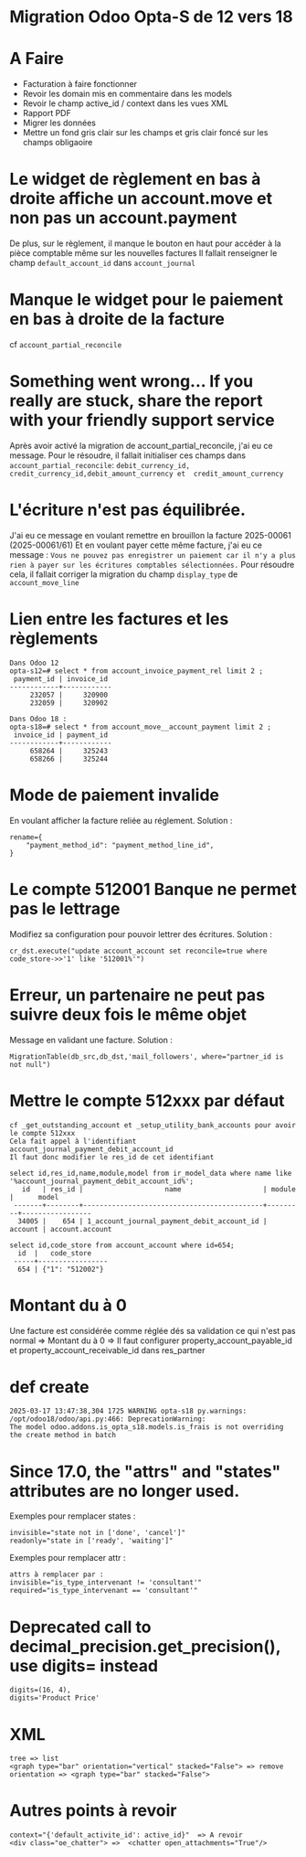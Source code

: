 Migration Odoo Opta-S de 12 vers 18
====

A Faire
===

* Facturation à faire fonctionner
* Revoir les domain mis en commentaire dans les models
* Revoir le champ active_id / context dans les vues XML
* Rapport PDF
* Migrer les données
* Mettre un fond gris clair sur les champs et gris clair foncé sur les champs obligaoire





Le widget de règlement en bas à droite affiche un account.move et non pas un account.payment
===
De plus, sur le règlement, il manque le bouton en haut pour accéder à la pièce comptable même sur les nouvelles factures
Il fallait renseigner le champ `default_account_id` dans `account_journal`


Manque le widget pour le paiement en bas à droite de la facture
===
cf ```account_partial_reconcile```



Something went wrong... If you really are stuck, share the report with your friendly support service 
===
Après avoir activé la migration de account_partial_reconcile, j'ai eu ce message.
Pour le résoudre, il fallait initialiser ces champs dans ```account_partial_reconcile```:
```debit_currency_id, credit_currency_id,debit_amount_currency et  credit_amount_currency```





L'écriture n'est pas équilibrée.
===
J'ai eu ce message en voulant remettre en brouillon la facture 2025-00061 (2025-00061/61)
Et en voulant payer cette même facture, j'ai eu ce message :
```Vous ne pouvez pas enregistrer un paiement car il n'y a plus rien à payer sur les écritures comptables sélectionnées.```
Pour résoudre cela, il fallait corriger la migration du champ ```display_type``` de ```account_move_line```



Lien entre les factures et les règlements
===
```
Dans Odoo 12
opta-s12=# select * from account_invoice_payment_rel limit 2 ;
 payment_id | invoice_id 
------------+------------
     232057 |     320900
     232059 |     320902

Dans Odoo 18 : 
opta-s18=# select * from account_move__account_payment limit 2 ;
 invoice_id | payment_id 
------------+------------
     658264 |     325243
     658266 |     325244
```


Mode de paiement invalide
===
En voulant afficher la facture reliée au réglement. Solution : 
```
rename={
    "payment_method_id": "payment_method_line_id",
}
```

Le compte 512001 Banque ne permet pas le lettrage
===
Modifiez sa configuration pour pouvoir lettrer des écritures. Solution : 
```
cr_dst.execute("update account_account set reconcile=true where code_store->>'1' like '512001%'") 
```

Erreur, un partenaire ne peut pas suivre deux fois le même objet
===
Message en validant une facture. Solution : 
```
MigrationTable(db_src,db_dst,'mail_followers', where="partner_id is not null")
```

Mettre le compte 512xxx par défaut
===
```
cf _get_outstanding_account et _setup_utility_bank_accounts pour avoir le compte 512xxx
Cela fait appel à l'identifiant account_journal_payment_debit_account_id
Il faut donc modifier le res_id de cet identifiant

select id,res_id,name,module,model from ir_model_data where name like '%account_journal_payment_debit_account_id%';
   id   | res_id |                    name                    | module  |      model      
 -------+--------+--------------------------------------------+---------+-----------------
  34005 |    654 | 1_account_journal_payment_debit_account_id | account | account.account

select id,code_store from account_account where id=654;
  id  |   code_store    
 -----+-----------------
  654 | {"1": "512002"}
```




Montant du à 0 
===
Une facture est considérée comme réglée dés sa validation ce qui n'est pas normal 
=> Montant du à 0 
=> Il faut configurer property_account_payable_id et property_account_receivable_id dans res_partner


def create
===
```
2025-03-17 13:47:38,304 1725 WARNING opta-s18 py.warnings: /opt/odoo18/odoo/api.py:466: DeprecationWarning: 
The model odoo.addons.is_opta_s18.models.is_frais is not overriding the create method in batch
```

Since 17.0, the "attrs" and "states" attributes are no longer used.
===
Exemples pour remplacer states : 
```
invisible="state not in ['done', 'cancel']" 
readonly="state in ['ready', 'waiting']"
```
Exemples pour remplacer attr : 
```
attrs à remplacer par : 
invisible="is_type_intervenant != 'consultant'"
required="is_type_intervenant == 'consultant'"
```

Deprecated call to decimal_precision.get_precision(<application>), use digits=<application> instead 
===
```
digits=(16, 4),
digits='Product Price'
```

XML
===
```
tree => list
<graph type="bar" orientation="vertical" stacked="False"> => remove orientation => <graph type="bar" stacked="False">
```

Autres points à revoir
===
```
context="{'default_activite_id': active_id}"  => A revoir
<div class="oe_chatter"> =>  <chatter open_attachments="True"/>
```

